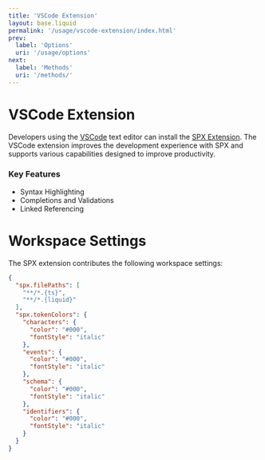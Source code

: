 ```yaml
---
title: 'VSCode Extension'
layout: base.liquid
permalink: '/usage/vscode-extension/index.html'
prev:
  label: 'Options'
  uri: '/usage/options'
next:
  label: 'Methods'
  uri: '/methods/'
---
```


# VSCode Extension

Developers using the [VSCode](https://code.visualstudio.com) text editor can install the [SPX Extension](https://marketplace.visualstudio.com/items?itemName=sissel.vscode-spx). The VSCode extension improves the development experience with SPX and supports various capabilities designed to improve productivity.

### Key Features

- Syntax Highlighting
- Completions and Validations
- Linked Referencing

# Workspace Settings

The SPX extension contributes the following workspace settings:

<!-- prettier-ignore -->
```json
{
  "spx.filePaths": [
    "**/*.{ts}",
    "**/*.{liquid}"
  ],
  "spx.tokenColors": {
    "characters": {
      "color": "#000",
      "fontStyle": "italic"
    },
    "events": {
      "color": "#000",
      "fontStyle": "italic"
    },
    "schema": {
      "color": "#000",
      "fontStyle": "italic"
    },
    "identifiers": {
      "color": "#000",
      "fontStyle": "italic"
    }
  }
}
```
